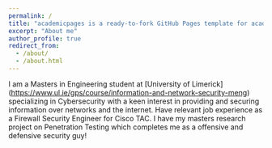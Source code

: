 ```yaml
---
permalink: /
title: "academicpages is a ready-to-fork GitHub Pages template for academic personal websites"
excerpt: "About me"
author_profile: true
redirect_from: 
  - /about/
  - /about.html
---
```


I am a Masters in Engineering student at [University of Limerick] (https://www.ul.ie/gps/course/information-and-network-security-meng) specializing in Cybersecurity with a keen interest in providing and securing information over networks and the internet. Have relevant job experience as a Firewall Security Engineer for Cisco TAC. I have my masters research project on Penetration Testing which completes me as a offensive and defensive security guy!